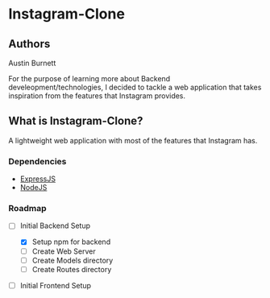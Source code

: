 # Instagram-Clone

## Authors
Austin Burnett

For the purpose of learning more about Backend develeopment/technologies, I decided to tackle a web application that takes inspiration from the features that Instagram provides.

## What is Instagram-Clone?
A lightweight web application with most of the features that Instagram has. 

### Dependencies
- [ExpressJS](https://expressjs.com/)
- [NodeJS](https://nodejs.org/en/)

### Roadmap
- [ ] Initial Backend Setup
    - [x] Setup npm for backend
    - [ ] Create Web Server
    - [ ] Create Models directory
    - [ ] Create Routes directory
- [ ] Initial Frontend Setup

